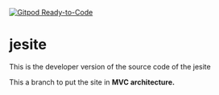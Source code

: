 [![Gitpod Ready-to-Code](https://img.shields.io/badge/Gitpod-Ready--to--Code-blue?logo=gitpod)](https://fb95cea7-3af2-400d-b924-baae3c3c3d4e.ws-eu01.gitpod.io/#/workspace/jesite) 
# jesite
This is the developer version of the source code of the jesite

This a branch to put the site in **MVC architecture.**
